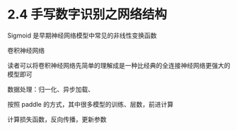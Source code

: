 # 2.4 手写数字识别之网络结构

Sigmoid 是早期神经网络模型中常见的非线性变换函数

卷积神经网络

读者可以将卷积神经网络先简单的理解成是一种比经典的全连接神经网络更强大的模型即可

数据处理：归一化、异步加载、

按照 paddle 的方式，其中很多模型的训练、层数，前进计算

计算损失函数，反向传播，更新参数

